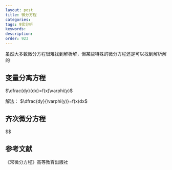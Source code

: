 ```yaml
---
layout: post
title: 微分方程
categories:
tags: 9实分析
keywords:
description:
order: 923
---
```


虽然大多数微分方程很难找到解析解，但某些特殊的微分方程还是可以找到解析解的
## 变量分离方程
$\dfrac{dy}{dx}=f(x)\varphi(y)$  


解法：
$\dfrac{dy}{\varphi(y)}=f(x)dx$


## 齐次微分方程
$$
## 参考文献
《常微分方程》高等教育出版社

